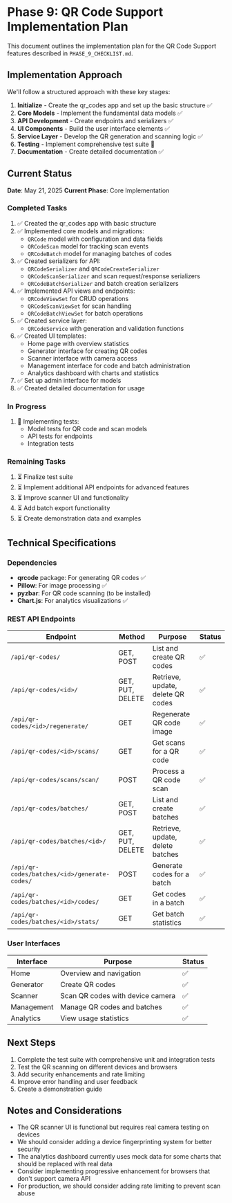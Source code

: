 # Phase 9: QR Code Support Implementation Plan

This document outlines the implementation plan for the QR Code Support features described in `PHASE_9_CHECKLIST.md`.

## Implementation Approach

We'll follow a structured approach with these key stages:

1. **Initialize** - Create the qr_codes app and set up the basic structure ✅
2. **Core Models** - Implement the fundamental data models ✅
3. **API Development** - Create endpoints and serializers ✅
4. **UI Components** - Build the user interface elements ✅
5. **Service Layer** - Develop the QR generation and scanning logic ✅
6. **Testing** - Implement comprehensive test suite 🔄
7. **Documentation** - Create detailed documentation ✅

## Current Status

**Date**: May 21, 2025
**Current Phase**: Core Implementation

### Completed Tasks

1. ✅ Created the qr_codes app with basic structure
2. ✅ Implemented core models and migrations:
   - `QRCode` model with configuration and data fields
   - `QRCodeScan` model for tracking scan events
   - `QRCodeBatch` model for managing batches of codes
3. ✅ Created serializers for API:
   - `QRCodeSerializer` and `QRCodeCreateSerializer`
   - `QRCodeScanSerializer` and scan request/response serializers
   - `QRCodeBatchSerializer` and batch creation serializers
4. ✅ Implemented API views and endpoints:
   - `QRCodeViewSet` for CRUD operations
   - `QRCodeScanViewSet` for scan handling
   - `QRCodeBatchViewSet` for batch operations
5. ✅ Created service layer:
   - `QRCodeService` with generation and validation functions
6. ✅ Created UI templates:
   - Home page with overview statistics
   - Generator interface for creating QR codes
   - Scanner interface with camera access
   - Management interface for code and batch administration
   - Analytics dashboard with charts and statistics
7. ✅ Set up admin interface for models
8. ✅ Created detailed documentation for usage

### In Progress

1. 🔄 Implementing tests:
   - Model tests for QR code and scan models
   - API tests for endpoints
   - Integration tests

### Remaining Tasks

1. ⏳ Finalize test suite
2. ⏳ Implement additional API endpoints for advanced features
3. ⏳ Improve scanner UI and functionality
4. ⏳ Add batch export functionality
5. ⏳ Create demonstration data and examples

## Technical Specifications

### Dependencies

- **qrcode** package: For generating QR codes ✅
- **Pillow**: For image processing ✅
- **pyzbar**: For QR code scanning (to be installed)
- **Chart.js**: For analytics visualizations ✅

### REST API Endpoints

| Endpoint | Method | Purpose | Status |
|----------|--------|---------|--------|
| `/api/qr-codes/` | GET, POST | List and create QR codes | ✅ |
| `/api/qr-codes/<id>/` | GET, PUT, DELETE | Retrieve, update, delete QR codes | ✅ |
| `/api/qr-codes/<id>/regenerate/` | GET | Regenerate QR code image | ✅ |
| `/api/qr-codes/<id>/scans/` | GET | Get scans for a QR code | ✅ |
| `/api/qr-codes/scans/scan/` | POST | Process a QR code scan | ✅ |
| `/api/qr-codes/batches/` | GET, POST | List and create batches | ✅ |
| `/api/qr-codes/batches/<id>/` | GET, PUT, DELETE | Retrieve, update, delete batches | ✅ |
| `/api/qr-codes/batches/<id>/generate-codes/` | POST | Generate codes for a batch | ✅ |
| `/api/qr-codes/batches/<id>/codes/` | GET | Get codes in a batch | ✅ |
| `/api/qr-codes/batches/<id>/stats/` | GET | Get batch statistics | ✅ |

### User Interfaces

| Interface | Purpose | Status |
|-----------|---------|--------|
| Home | Overview and navigation | ✅ |
| Generator | Create QR codes | ✅ |
| Scanner | Scan QR codes with device camera | ✅ |
| Management | Manage QR codes and batches | ✅ |
| Analytics | View usage statistics | ✅ |

## Next Steps

1. Complete the test suite with comprehensive unit and integration tests
2. Test the QR scanning on different devices and browsers
3. Add security enhancements and rate limiting
4. Improve error handling and user feedback
5. Create a demonstration guide

## Notes and Considerations

- The QR scanner UI is functional but requires real camera testing on devices
- We should consider adding a device fingerprinting system for better security
- The analytics dashboard currently uses mock data for some charts that should be replaced with real data
- Consider implementing progressive enhancement for browsers that don't support camera API
- For production, we should consider adding rate limiting to prevent scan abuse